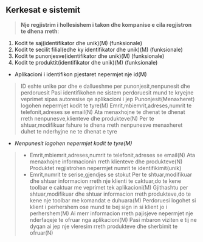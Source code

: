   ##                    Kerkesat e sistemit

> **Nje regjistrim i hollesishem i takon dhe kompanise e cila regjistron te dhena rreth**:
1.   Kodit te saj(identifikator dhe unik)(M) (funksionale)
2.   Kodit te secilit filial(edhe ky identifikator dhe unik)(M) (funksionale)
3.   Kodit te punonjesve(identifikator dhe unik)(M) (funksionale)
4.   Kodit te produktit(identifikator dhe unik)(M) (funksionale)
 +   Aplikacioni i identifikon pjestaret nepermjet nje id(M)
>ID eshte unike por dhe e dallueshme per punonjesit,nenpunesit dhe perdoruesit
>Pasi identifikohen ne sistem perdoruesit mund te kryejne veprimet sipas autoresise qe aplikacioni i jep
>Punonjesit(Menaxheret) logohen nepermjet kodit te tyre(M)
>Emrit,mbiemrit,adreses,numrit te telefonit,adreses se email(N)
>Ata menaxhojne te dhenat te dhenat rreth nenpunesve,klienteve dhe produkteve(N)
>Per te shtuar,modifikuar fshure te dhena rreth nenpunesve menaxheret duhet te nderhyjne ne te dhenat e tyre
+    _Nenpunesit logohen nepermjet kodit te tyre(M)_
> +  Emrit,mbiemrit,adreses,numrit te telefonit,adreses se email(N)
>Ata menaxhojne informacionin rreth klienteve dhe produkteve(N)
>Produktet regjistrohen nepermjet numrit te identifikimit(unik)
> +  Emrit,numrit te serise,gjendjes se stokut
>Per te shtuar,modifikuar dhe shtuar informacion rreth nje klienti te caktuar,do te kene toolbar e caktuar me veprimet tek aplikacioni(M)
>Gjithashtu per shtuar,modifikuar dhe shtuar informacion rreth produkteve,do te kene nje toolbar me komandat e duhuara(M)
>Perdoruesi logohet si klient i perhershem ose mund te bej sign in si klient jo i perhershem(M)
>Ai merr informacion rreth pajisjeve nepermjet nje nderfaqeje te ofruar nga aplikacioni(M)
>Pasi mbaron viziten e tij ne dyqan ai jep nje vleresim rreth produkteve dhe sherbimit te ofruar(N)
